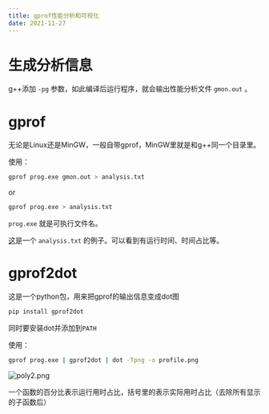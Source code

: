 ```yaml
---
title: gprof性能分析和可视化
date: 2021-11-27
---
```


# 生成分析信息

g++添加 `-pg` 参数，如此编译后运行程序，就会输出性能分析文件 `gmon.out` 。

# gprof

无论是Linux还是MinGW，一般自带gprof，MinGW里就是和g++同一个目录里。

使用：

```bash
gprof prog.exe gmon.out > analysis.txt
```
or
```bash
gprof prog.exe > analysis.txt
```

`prog.exe` 就是可执行文件名。

[这](https://paste.ubuntu.com/p/3S6T7xF2F3/)是一个 `analysis.txt` 的例子。可以看到有运行时间、时间占比等。

# gprof2dot
这是一个python包，用来把gprof的输出信息变成dot图

```bash
pip install gprof2dot
```
同时要安装dot并添加到`PATH`

使用：

```bash
gprof prog.exe | gprof2dot | dot -Tpng -o profile.png
```

![poly2.png](https://i.loli.net/2021/11/27/wivClo4OursnYLD.png)

一个函数的百分比表示运行用时占比，括号里的表示实际用时占比（去除所有显示的子函数后）